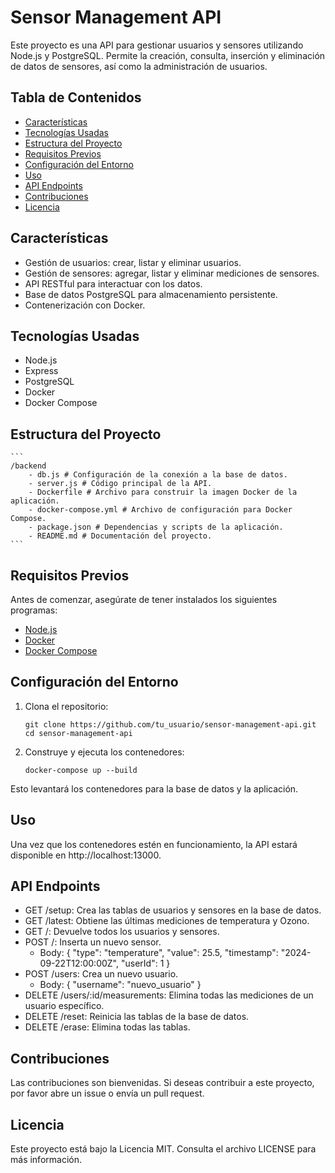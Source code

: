 # Sensor Management API

Este proyecto es una API para gestionar usuarios y sensores utilizando Node.js y PostgreSQL. Permite la creación, consulta, inserción y eliminación de datos de sensores, así como la administración de usuarios.

## Tabla de Contenidos

- [Características](#características)
- [Tecnologías Usadas](#tecnologías-usadas)
- [Estructura del Proyecto](#estructura-del-proyecto)
- [Requisitos Previos](#requisitos-previos)
- [Configuración del Entorno](#configuración-del-entorno)
- [Uso](#uso)
- [API Endpoints](#api-endpoints)
- [Contribuciones](#contribuciones)
- [Licencia](#licencia)

## Características

- Gestión de usuarios: crear, listar y eliminar usuarios.
- Gestión de sensores: agregar, listar y eliminar mediciones de sensores.
- API RESTful para interactuar con los datos.
- Base de datos PostgreSQL para almacenamiento persistente.
- Contenerización con Docker.

## Tecnologías Usadas

- Node.js
- Express
- PostgreSQL
- Docker
- Docker Compose

## Estructura del Proyecto

    ```
    /backend
        - db.js # Configuración de la conexión a la base de datos.
        - server.js # Código principal de la API.
        - Dockerfile # Archivo para construir la imagen Docker de la aplicación.
        - docker-compose.yml # Archivo de configuración para Docker Compose.
        - package.json # Dependencias y scripts de la aplicación.
        - README.md # Documentación del proyecto.
    ```

## Requisitos Previos

Antes de comenzar, asegúrate de tener instalados los siguientes programas:

- [Node.js](https://nodejs.org/)
- [Docker](https://www.docker.com/)
- [Docker Compose](https://docs.docker.com/compose/)

## Configuración del Entorno

1. Clona el repositorio:

    ```
    git clone https://github.com/tu_usuario/sensor-management-api.git
    cd sensor-management-api
    ```

2. Construye y ejecuta los contenedores:

    ```
    docker-compose up --build
    ```

Esto levantará los contenedores para la base de datos y la aplicación.

 ## Uso

Una vez que los contenedores estén en funcionamiento, la API estará disponible en http://localhost:13000.

 ## API Endpoints

- GET /setup: Crea las tablas de usuarios y sensores en la base de datos.
- GET /latest: Obtiene las últimas mediciones de temperatura y Ozono.
- GET /: Devuelve todos los usuarios y sensores.
- POST /: Inserta un nuevo sensor.
    - Body: { "type": "temperature", "value": 25.5, "timestamp": "2024-09-22T12:00:00Z", "userId": 1 }
- POST /users: Crea un nuevo usuario.
    - Body: { "username": "nuevo_usuario" }
- DELETE /users/:id/measurements: Elimina todas las mediciones de un usuario específico.
- DELETE /reset: Reinicia las tablas de la base de datos.
- DELETE /erase: Elimina todas las tablas.

 ## Contribuciones

Las contribuciones son bienvenidas. Si deseas contribuir a este proyecto, por favor abre un issue o envía un pull request.

 ## Licencia

Este proyecto está bajo la Licencia MIT. Consulta el archivo LICENSE para más información.
